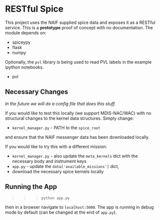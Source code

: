 # RESTful Spice


This project uses the NAIF supplied spice data and exposes it as a RESTful service.  This is a **prototype** proof of concept with no documentation.  The module depends on:

- spiceypy
- flask
- numpy

Optionally, the `pvl` library is being used to read PVL labels in the example ipython notebooks.

- pvl

## Necessary Changes

*In the future we will do a config file that does this stuff.*

If you would like to test this locally (we support MDIS-NAC/WAC) with no structural changes to the kernel data structures.  Simply change:

- `kernel_manager.py` - PATH to the `spice_root`

and ensure that the NAIF messenger data has been downloaded locally.


If you would like to try this with a different mission:

- `kernel_manager.py` - also update the `meta_kernels` dict with the necessary body and instrument keys
- `app.py` - update the `data['available_missions']` dict,
- download the necessary spice kernels locally

## Running the App

>>> `python app.py`

then in a browser navigate to `localhost:5000`.  The app is running in debug mode by default (can be changed at the end of `app.py`).
